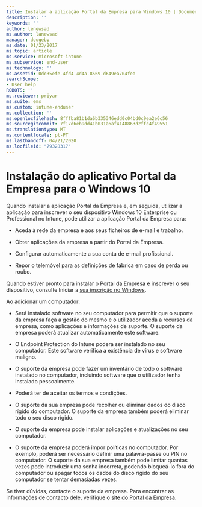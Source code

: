 ```yaml
---
title: Instalar a aplicação Portal da Empresa para Windows 10 | Documentos da Microsoft
description: ''
keywords: ''
author: lenewsad
ms.author: lanewsad
manager: dougeby
ms.date: 01/23/2017
ms.topic: article
ms.service: microsoft-intune
ms.subservice: end-user
ms.technology: ''
ms.assetid: 0dc35efe-4fd4-4d4a-8569-d649ea704fea
searchScope:
- User help
ROBOTS: ''
ms.reviewer: priyar
ms.suite: ems
ms.custom: intune-enduser
ms.collection: ''
ms.openlocfilehash: 8fffba81b1da6b335346edd0c04bd0c9ea2e6c56
ms.sourcegitcommit: 7f17d6eb9dd41b031a6af4148863d2ffc4f49551
ms.translationtype: MT
ms.contentlocale: pt-PT
ms.lasthandoff: 04/21/2020
ms.locfileid: "79328317"
---
```

# <a name="installing-the-company-portal-app-for-windows-10"></a>Instalação do aplicativo Portal da Empresa para o Windows 10  

Quando instalar a aplicação Portal da Empresa e, em seguida, utilizar a aplicação para inscrever o seu dispositivo Windows 10 Enterprise ou Professional no Intune, pode utilizar a aplicação Portal da Empresa para:

- Aceda à rede da empresa e aos seus ficheiros de e-mail e trabalho.

- Obter aplicações da empresa a partir do Portal da Empresa.

- Configurar automaticamente a sua conta de e-mail profissional.

- Repor o telemóvel para as definições de fábrica em caso de perda ou roubo.

Quando estiver pronto para instalar o Portal da Empresa e inscrever o seu dispositivo, consulte Iniciar a [sua inscrição no Windows](windows-enrollment-company-portal.md).  

Ao adicionar um computador:

- Será instalado software no seu computador para permitir que o suporte da empresa faça a gestão do mesmo e o utilizador aceda a recursos da empresa, como aplicações e informações de suporte. O suporte da empresa poderá atualizar automaticamente este software.

- O Endpoint Protection do Intune poderá ser instalado no seu computador. Este software verifica a existência de vírus e software maligno.

- O suporte da empresa pode fazer um inventário de todo o software instalado no computador, incluindo software que o utilizador tenha instalado pessoalmente.

- Poderá ter de aceitar os termos e condições.

- O suporte da sua empresa pode recolher ou eliminar dados do disco rígido do computador. O suporte da empresa também poderá eliminar todo o seu disco rígido.

- O suporte da empresa pode instalar aplicações e atualizações no seu computador.

- O suporte da empresa poderá impor políticas no computador. Por exemplo, poderá ser necessário definir uma palavra-passe ou PIN no computador. O suporte da sua empresa também pode limitar quantas vezes pode introduzir uma senha incorreta, podendo bloqueá-lo fora do computador ou apagar todos os dados do disco rígido do seu computador se tentar demasiadas vezes.

Se tiver dúvidas, contacte o suporte da empresa. Para encontrar as informações de contacto dele, verifique o [site do Portal da Empresa](https://go.microsoft.com/fwlink/?linkid=2010980).
